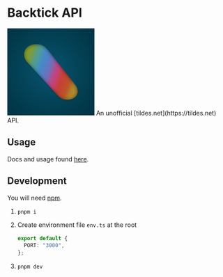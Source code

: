 # Backtick API

<img src="https://github.com/asnewman/backtickapi/blob/main/backtickAPI.png?raw=true" alt="backtick logo" width="200"/>
An unofficial [tildes.net](https://tildes.net) API.

## Usage

Docs and usage found [here](https://rapidapi.com/asnewman/api/backtick-api).

## Development

You will need [npm](https://pnpm.io/installation).

1. `pnpm i`
2. Create environment file `env.ts` at the root

    ```ts
    export default {
      PORT: "3000",
    };
    ```
3. `pnpm dev`
